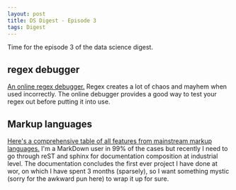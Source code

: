 ```yaml
---
layout: post
title: DS Digest - Episode 3
tags: Digest
---
```


Time for the episode 3 of the data science digest.

## regex debugger

[An online regex debugger.](https://regex101.com/) Regex creates a lot of chaos and mayhem when used incorrectly. The online debugger provides a good way to test your regex out before putting it into use.

## Markup languages

[Here's a comprehensive table of all features from mainstream markup languages.](http://www.worldhello.net/gotgithub/appendix/markups.html) I'm a MarkDown user in 99% of the cases but recently I need to go through reST and sphinx for documentation composition at industrial level. The documentation concludes the first ever project I have done at wor, on which I have spent 3 months (sparsely), so I want something mystic (sorry for the awkward pun here) to wrap it up for sure.
